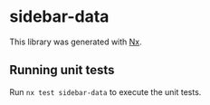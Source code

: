 # sidebar-data

This library was generated with [Nx](https://nx.dev).

## Running unit tests

Run `nx test sidebar-data` to execute the unit tests.
